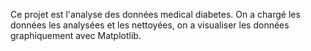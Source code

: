 Ce projet est l'analyse des données medical diabetes. 
On a chargé les données les analysées et les nettoyées, on a visualiser les données graphiquement avec Matplotlib.

